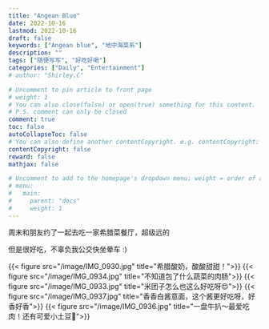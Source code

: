 ```yaml
---
title: "Angean Blue"
date: 2022-10-16
lastmod: 2022-10-16
draft: false
keywords: ["Angean blue", "地中海菜系"]
description: ""
tags: ["随便写写", "好吃好喝"]
categories: ["Daily", "Entertainment"]
# author: "Shirley.C"

# Uncomment to pin article to front page
# weight: 1
# You can also close(false) or open(true) something for this content.
# P.S. comment can only be closed
comment: true
toc: false
autoCollapseToc: false
# You can also define another contentCopyright. e.g. contentCopyright: "This is another copyright."
contentCopyright: false
reward: false
mathjax: false

# Uncomment to add to the homepage's dropdown menu; weight = order of article
# menu:
#   main:
#     parent: "docs"
#     weight: 1
---
```

周末和朋友约了一起去吃一家希腊菜餐厅，超级远的

但是很好吃，不辜负我公交快坐晕车 :)
<!--more-->

{{< figure src="/image/IMG_0930.jpg" title="希腊酸奶，酸酸甜甜！">}}
{{< figure src="/image/IMG_0934.jpg" title="不知道包了什么蔬菜的肉肠">}}
{{< figure src="/image/IMG_0933.jpg" title="米团子怎么也这么好吃呀😍">}}
{{< figure src="/image/IMG_0937.jpg" title="香香白酱意面，这个酱更好吃呀，好香好香">}}
{{< figure src="/image/IMG_0936.jpg" title="一盘牛扒～最爱吃肉！还有可爱小土豆🥔">}}
